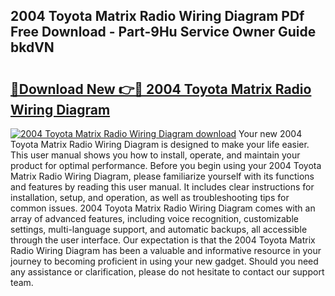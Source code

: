 ## 2004 Toyota Matrix Radio Wiring Diagram PDf Free Download - Part-9Hu Service Owner Guide bkdVN

# <h2><a href="http://dfi71o3.blite.top/?on=2004+Toyota+Matrix+Radio+Wiring+Diagram">🔗Download New 👉🔴 2004 Toyota Matrix Radio Wiring Diagram</a></h2>

[![2004 Toyota Matrix Radio Wiring Diagram download](https://i.imgur.com/lujVjoI.png)](http://dfi71o3.blite.top/?on=2004+Toyota+Matrix+Radio+Wiring+Diagram)
Your new 2004 Toyota Matrix Radio Wiring Diagram is designed to make your life easier. This user manual shows you how to install, operate, and maintain your product for optimal performance. Before you begin using your 2004 Toyota Matrix Radio Wiring Diagram, please familiarize yourself with its functions and features by reading this user manual. It includes clear instructions for installation, setup, and operation, as well as troubleshooting tips for common issues. 2004 Toyota Matrix Radio Wiring Diagram comes with an array of advanced features, including voice recognition, customizable settings, multi-language support, and automatic backups, all accessible through the user interface. Our expectation is that the 2004 Toyota Matrix Radio Wiring Diagram has been a valuable and informative resource in your journey to becoming proficient in using your new gadget. Should you need any assistance or clarification, please do not hesitate to contact our support team.

